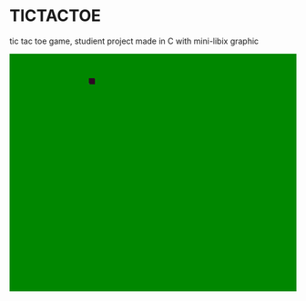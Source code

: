 # TICTACTOE
tic tac toe game, studient project made in C with mini-libix graphic

![alt tag](https://raw.githubusercontent.com/usernameHed/TICTACTOE/master/TICTACTOE.gif)

